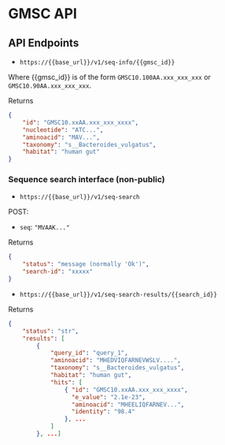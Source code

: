 # GMSC API

## API Endpoints

- `https://{{base_url}}/v1/seq-info/{{gmsc_id}}`

Where {{gmsc_id}} is of the form `GMSC10.100AA.xxx_xxx_xxx` or `GMSC10.90AA.xxx_xxx_xxx`.

Returns

```json
{
    "id": "GMSC10.xxAA.xxx_xxx_xxxx",
    "nucleotide": "ATC...",
    "aminoacid": "MAV...",
    "taxonomy": "s__Bacteroides_vulgatus",
    "habitat": "human gut"
}
```

### Sequence search interface (non-public)

- `https://{{base_url}}/v1/seq-search`

POST:

- `seq`: `"MVAAK..."`

Returns

```json
{
    "status": "message (normally 'Ok')",
    "search-id": "xxxxx"
}
```

- `https://{{base_url}}/v1/seq-search-results/{{search_id}}`

Returns

```json
{
    "status": "str",
    "results": [
        {
            "query_id": "query_1",
            "aminoacid": "MHEDVIQFARNEVWSLV....",
            "taxonomy": "s__Bacteroides_vulgatus",
            "habitat": "human gut",
            "hits": [
                { "id": "GMSC10.xxAA.xxx_xxx_xxxx",
                  "e_value": "2.1e-23",
                  "aminoacid": "MHEELIQFARNEV...",
                  "identity": "98.4"
                }, ...
            ]
        }, ...]
```

